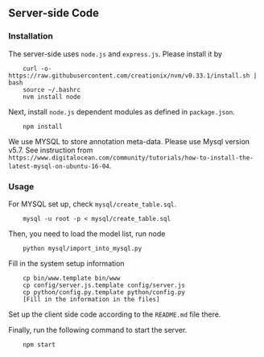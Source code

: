 ## Server-side Code

### Installation
The server-side uses `node.js` and `express.js`. Please install it by

        curl -o- https://raw.githubusercontent.com/creationix/nvm/v0.33.1/install.sh | bash
        source ~/.bashrc
        nvm install node
        
Next, install `node.js` dependent modules as defined in `package.json`.

        npm install

We use MYSQL to store annotation meta-data. Please use Mysql version v5.7. See instruction from `https://www.digitalocean.com/community/tutorials/how-to-install-the-latest-mysql-on-ubuntu-16-04`.

### Usage

For MYSQL set up, check `mysql/create_table.sql`.

        mysql -u root -p < mysql/create_table.sql

Then, you need to load the model list, run node

        python mysql/import_into_mysql.py

Fill in the system setup information

        cp bin/www.template bin/www
        cp config/server.js.template config/server.js
        cp python/config.py.template python/config.py
        [Fill in the information in the files]

Set up the client side code according to the `README.md` file there.

Finally, run the following command to start the server.

        npm start

